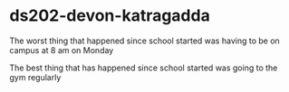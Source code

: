 # ds202-devon-katragadda

The worst thing that happened since school started was having to be on campus at 8 am on Monday

The best thing that has happened since school started was going to the gym regularly
